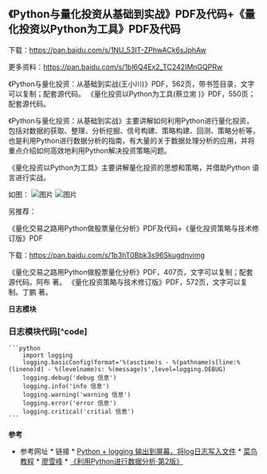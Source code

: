 ##    《Python与量化投资从基础到实战》PDF及代码+《量化投资以Python为工具》PDF及代码
下载：https://pan.baidu.com/s/1NU_53IT-ZPhwACk6sJphAw

更多资料：https://pan.baidu.com/s/1bl6Q4Ex2_TC242IMnGQPRw

《Python与量化投资：从基础到实战(王小川)》PDF，562页，带书签目录，文字可以复制；配套源代码。
《量化投资以Python为工具(蔡立耑 )》PDF，550页；配套源代码。

《Python与量化投资：从基础到实战》主要讲解如何利用Python进行量化投资，包括对数据的获取、整理、分析挖掘、信号构建、策略构建、回测、策略分析等，也是利用Python进行数据分析的指南，有大量的关于数据处理分析的应用，并将重点介绍如何高效地利用Python解决投资策略问题。

《量化投资以Python为工具》主要讲解量化投资的思想和策略，并借助Python 语言进行实战。

如图：
 ![图片][曲线图图片1]
 ![图片][曲线图图片2]


另推荐：

《量化交易之路用Python做股票量化分析》PDF及代码+《量化投资策略与技术修订版》PDF

下载：https://pan.baidu.com/s/1b3hT0Bbk3s96Skugdnvimg

《量化交易之路用Python做股票量化分析》PDF，407页，文字可以复制；配套源代码。阿布 著。
《量化投资策略与技术修订版》PDF，572页，文字可以复制。丁鹏 著。

[曲线图图片1]: https://img2018.cnblogs.com/blog/1560875/201812/1560875-20181214230548642-372707468.png
[曲线图图片2]: https://img2018.cnblogs.com/blog/1560875/201812/1560875-20181214230621435-127165629.jpg




**日志模块**          
### 日志模块代码[^code]
	```python
		import logging
		logging.basicConfig(format='%(asctime)s - %(pathname)s[line:%(lineno)d] - %(levelname)s: %(message)s',level=logging.DEBUG)
		logging.debug('debug 信息')
		logging.info('info 信息')
		logging.warning('warning 信息')
		logging.error('error 信息')
		logging.critical('critial 信息')
	```


**参考**

*  参考网址
       *   链接
          *	[Python + logging 输出到屏幕，将log日志写入文件](https://www.cnblogs.com/nancyzhu/p/8551506.html)
          *	[菜鸟教程](https://www.runoob.com/python/python-func-repr.html)
          *	[廖雪峰](https://www.liaoxuefeng.com/wiki/1016959663602400)
          *	[《利用Python进行数据分析·第2版》](https://www.jianshu.com/p/04d180d90a3f)